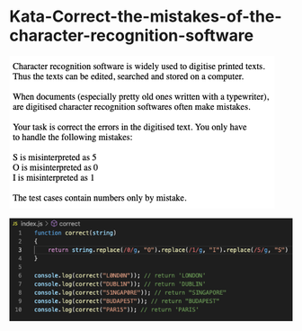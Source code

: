 # Kata-Correct-the-mistakes-of-the-character-recognition-software

![screen image](pic.png)

![code image](code.png)
